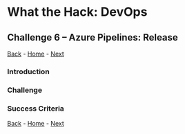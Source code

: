 # What the Hack: DevOps 

## Challenge 6 – Azure Pipelines: Release
[Back](challenge05.md) - [Home](../../readme.md) - [Next](challenge07.md)

### Introduction

### Challenge

### Success Criteria

[Back](challenge05.md) - [Home](../../readme.md) - [Next](challenge07.md)
